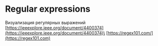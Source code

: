 # Regular expressions

Визуализация регулярных выражений\
[https://ieeexplore.ieee.org/document/4400374](https://ieeexplore.ieee.org/document/4400374)\
[https://regex101.com/](https://regex101.com)

